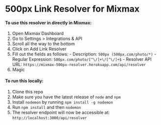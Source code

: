 # 500px Link Resolver for Mixmax

#### To use this resolver in directly in Mixmax:
  1. Open Mixmax Dashboard
  2. Go to Settings > Integrations & API
  3. Scroll all the way to the bottom
  4. Click on Add Link Resolver
  5. Fill out the fields as follows:
    - Description: `500px (500px.com/photo/*)`
    - Regular Expression: `500px.com/photo/[^\/]+\/[^\/]+$`
    - Resolver API URL: `https://mixmax-500px-resolver.herokuapp.com/api/resolver`
  6. Magic
  
#### To run this locally:
  1. Clone this repo
  2. Make sure you have the latest release of `node` and `npm`
  3. Install `nodemon` by running `npm install -g nodemon`
  4. Run `npm install` and then `nodemon`
  5. The resolver endpoint will now be accessible at: `http://localhost:3000/api/resolver`
